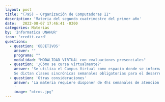 ```yaml
---
layout: post
title: "(795) - Organización de Computadoras II"
description: 'Materia del segundo cuatrimestre del primer año'
date:   2022-08-07 17:46:41 -0300
categories: Materias
by: 'Informatica UNAHUR'
icon: 'credit-card'
questions:
  - question: 'OBJETIVOS'
    answer: ''
    programa: ""
    modalidad: "MODALIDAD VIRTUAL con evaluaciones presenciales"
  - question: '¿Cómo se cursa virtualmente?'
    answer: 'Se utiliza el Campus Virtual como espacio donde se informan novedades y se van habilitando contenidos semanalmente.
    Se dictan clases sincrónicas semanales obligatorias para el desarrollo teórico con ejercicios de aplicación los días indicados en el horario que se opta al inscribirse.'
  - question: 'Otras consideraciones'
    answer: 'La materia requiere disponer de 4hs semanales de atención a las actividades sincrónicas que propone el docente.Se recomienda organizarse para disponer de otro tanto para realizar prácticas y estudiar. Es decir, unas 8hs semanales en total.
    '
    image: "otros.jpg"
---
```

